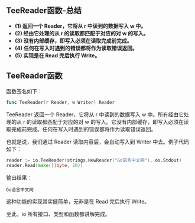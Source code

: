 ## TeeReader函数-总结

- **(1) 返回一个 Reader，它将从 r 中读到的数据写入 w 中。**
- **(2) 经由它处理的从 r 的读取都匹配于对应的对 w 的写入。**
- **(3) 没有内部缓存，即写入必须在读取完成前完成。**
- **(4) 任何在写入时遇到的错误都将作为读取错误返回。**
- **(5) 实现是在 Read 完后执行 Write。**

## TeeReader函数

函数签名如下：

```go
func TeeReader(r Reader, w Writer) Reader
```

TeeReader 返回一个 Reader，它将从 r 中读到的数据写入 w 中。所有经由它处理的从 r 的读取都匹配于对应的对 w 的写入。它没有内部缓存，即写入必须在读取完成前完成。任何在写入时遇到的错误都将作为读取错误返回。

也就是说，我们通过 Reader 读取内容后，会自动写入到 Writer 中去。例子代码如下：

```go
reader := io.TeeReader(strings.NewReader("Go语言中文网"), os.Stdout)
reader.Read(make([]byte, 20))
```

输出结果：

    Go语言中文网

这种功能的实现其实挺简单，无非是在 Read 完后执行 Write。

至此，io 所有接口、类型和函数都讲解完成。

